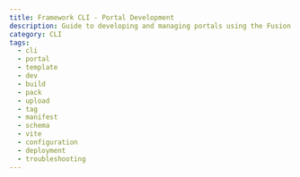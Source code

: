 ```yaml
---
title: Framework CLI - Portal Development
description: Guide to developing and managing portals using the Fusion Framework CLI, including available commands and best practices.
category: CLI
tags:
  - cli
  - portal
  - template
  - dev
  - build
  - pack
  - upload
  - tag
  - manifest
  - schema
  - vite
  - configuration
  - deployment
  - troubleshooting
---
```


<!-- @include: ../../../../packages/cli/docs/portal.md -->